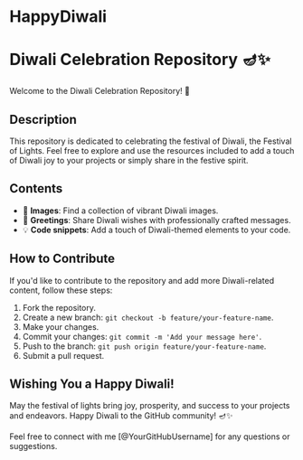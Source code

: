 # HappyDiwali
# Diwali Celebration Repository 🪔✨

Welcome to the Diwali Celebration Repository! 🎉

## Description

This repository is dedicated to celebrating the festival of Diwali, the Festival of Lights. Feel free to explore and use the resources included to add a touch of Diwali joy to your projects or simply share in the festive spirit.

## Contents

- 🌟 **Images**: Find a collection of vibrant Diwali images.
- 🎇 **Greetings**: Share Diwali wishes with professionally crafted messages.
- 💡 **Code snippets**: Add a touch of Diwali-themed elements to your code.

## How to Contribute

If you'd like to contribute to the repository and add more Diwali-related content, follow these steps:

1. Fork the repository.
2. Create a new branch: `git checkout -b feature/your-feature-name`.
3. Make your changes.
4. Commit your changes: `git commit -m 'Add your message here'`.
5. Push to the branch: `git push origin feature/your-feature-name`.
6. Submit a pull request.

## Wishing You a Happy Diwali!

May the festival of lights bring joy, prosperity, and success to your projects and endeavors. Happy Diwali to the GitHub community! 🪔✨

Feel free to connect with me [@YourGitHubUsername] for any questions or suggestions.

